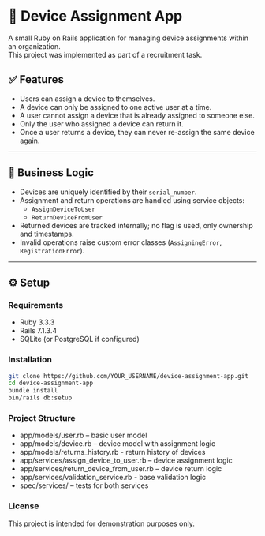 # 📱 Device Assignment App

A small Ruby on Rails application for managing device assignments within an organization.  
This project was implemented as part of a recruitment task.

## ✅ Features

- Users can assign a device to themselves.
- A device can only be assigned to one active user at a time.
- A user cannot assign a device that is already assigned to someone else.
- Only the user who assigned a device can return it.
- Once a user returns a device, they can never re-assign the same device again.

---

## 🧠 Business Logic

- Devices are uniquely identified by their `serial_number`.
- Assignment and return operations are handled using service objects:
  - `AssignDeviceToUser`
  - `ReturnDeviceFromUser`
- Returned devices are tracked internally; no flag is used, only ownership and timestamps.
- Invalid operations raise custom error classes (`AssigningError`, `RegistrationError`).

---

## ⚙️ Setup

### Requirements

- Ruby 3.3.3
- Rails 7.1.3.4
- SQLite (or PostgreSQL if configured)

### Installation

```bash
git clone https://github.com/YOUR_USERNAME/device-assignment-app.git
cd device-assignment-app
bundle install
bin/rails db:setup
```

###  Project Structure

- app/models/user.rb – basic user model
- app/models/device.rb – device model with assignment logic
- app/models/returns_history.rb - return history of devices
- app/services/assign_device_to_user.rb – device assignment logic
- app/services/return_device_from_user.rb – device return logic
- app/services/validation_service.rb - base validation logic
- spec/services/ – tests for both services

###  License
This project is intended for demonstration purposes only.